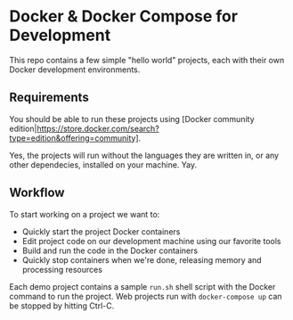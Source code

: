 # Docker & Docker Compose for Development

This repo contains a few simple "hello world" projects, each with their own Docker development environments.

## Requirements

You should be able to run these projects using [Docker community edition|https://store.docker.com/search?type=edition&offering=community].

Yes, the projects will run without the languages they are written in, or any other dependecies, installed on your machine. Yay.

## Workflow

To start working on a project we want to:

* Quickly start the project Docker containers
* Edit project code on our development machine using our favorite tools
* Build and run the code in the Docker containers
* Quickly stop containers when we're done, releasing memory and processing resources

Each demo project contains a sample `run.sh` shell script with the Docker command to run the project. Web projects run with `docker-compose up` can be stopped by hitting Ctrl-C.
